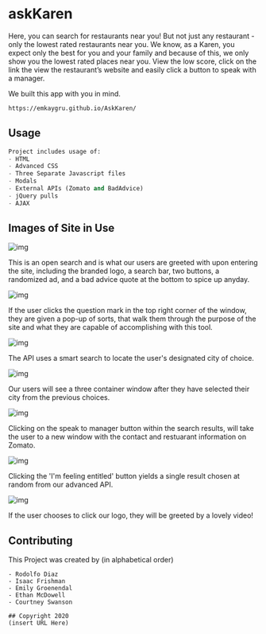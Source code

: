 # askKaren 

Here, you can search for restaurants near you! But not just any restaurant - only the lowest rated restaurants near you. We know, as a Karen, you expect only the best for you and your family and because of this, we only show you the lowest rated places near you. View the low score, click on the link the view the restaurant’s website and easily click a button to speak with a manager.

We built this app with you in mind.

```bash
https://emkaygru.github.io/AskKaren/
```

## Usage

```python
Project includes usage of: 
- HTML
- Advanced CSS
- Three Separate Javascript files
- Modals
- External APIs (Zomato and BadAdvice)
- jQuery pulls
- AJAX

```

## Images of Site in Use

![img](/assets/opensearch.png)

  This is an open search and is what our users are greeted with upon entering the site, including the branded logo, a search bar, two buttons, a randomized ad, and a bad advice quote at the bottom to spice up anyday. 

![img](/assets/welcomemodal.png)

  If the user clicks the question mark in the top right corner of the window, they are given a pop-up of sorts, that walk them through the purpose of the site and what they are capable of accomplishing with this tool. 

![img](/assets/smartsearchresults.png)

  The API uses a smart search to locate the user's designated city of choice. 

![img](/assets/topthreeresults.png)

  Our users will see a three container window after they have selected their city from the previous choices. 

![img](/assets/speaktomanagerlink.png)

  Clicking on the speak to manager button within the search results, will take the user to a new window with the contact and restuarant information on Zomato.

![img](/assets/feelingEntitledsingleresult.png)

  Clicking the 'I'm feeling entitled' button yields a single result chosen at random from our advanced API.

![img](/assets/askKarenLogo.png)

  If the user chooses to click our logo, they will be greeted by a lovely video!


## Contributing
This Project was created by (in alphabetical order)
```
- Rodolfo Diaz 
- Isaac Frishman
- Emily Groenendal
- Ethan McDowell
- Courtney Swanson

## Copyright 2020
(insert URL Here)
